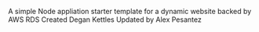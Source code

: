 A simple Node appliation starter template for a dynamic  website backed by AWS RDS 
Created Degan Kettles 
Updated by Alex Pesantez


